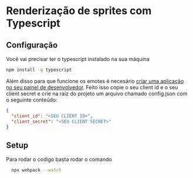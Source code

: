 # Renderização de sprites com Typescript

## Configuração

Você vai precisar ter o typescript instalado na sua máquina

```bash
npm install -g typescript
```

Além disso para que funcione os emotes é necesário [criar uma aplicação no seu paínel de desenvolvedor](https://dev.twitch.tv/console/apps/create).
Feito isso copie o seu client id e o seu client secret e crie na raiz do projeto um arquivo chamado config.json com o seguinte conteúdo:

```json
{
  "client_id": "<SEU CLIENT ID>",
  "client_secret": "<SEU CLIENT SECRET>"
}
```

## Setup

Para rodar o codigo basta rodar o comando

```bash
  npx webpack --watch
```
